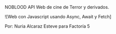 NOBLOOD API
Web de cine de Terror  y derivados. 

![Web con Javascript usando Async, Await y Fetch]

Por: Nuria Alcaraz Esteve para Factoría 5